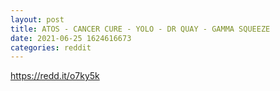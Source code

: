 ```yaml
--- 
layout: post 
title: ATOS - CANCER CURE - YOLO - DR QUAY - GAMMA SQUEEZE 
date: 2021-06-25 1624616673 
categories: reddit 
--- 
```

https://redd.it/o7ky5k